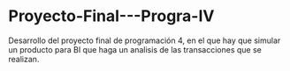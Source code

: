 # Proyecto-Final---Progra-IV
Desarrollo del proyecto final de programación 4, en el que hay que simular un producto para BI que haga un analisis de las transacciones que se realizan.
